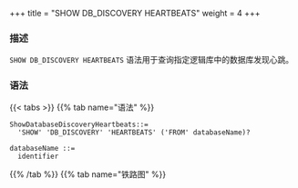+++
title = "SHOW DB_DISCOVERY HEARTBEATS"
weight = 4
+++

### 描述

`SHOW DB_DISCOVERY HEARTBEATS` 语法用于查询指定逻辑库中的数据库发现心跳。

### 语法

{{< tabs >}}
{{% tab name="语法" %}}
```
ShowDatabaseDiscoveryHeartbeats::=
  'SHOW' 'DB_DISCOVERY' 'HEARTBEATS' ('FROM' databaseName)?

databaseName ::=
  identifier
```
{{% /tab %}}
{{% tab name="铁路图" %}}
<iframe frameborder="0" name="diagram" id="diagram" width="100%" height="100%"></iframe>
{{% /tab %}}
{{< /tabs >}}
 

### 补充说明

- 未指定 `databaseName` 时，默认是当前使用的 `DATABASE`。 如果也未使用 `DATABASE` 则会提示 `No database selected`。

### 返回值说明

| 列                       | 说明              |
| ------------------------ | ---------------- |
| name                     | 数据库发现心跳名称  |
| props                    | 数据库发现心跳参数  |


### 示例

- 查询指定逻辑库中的数据库发现心跳

```sql
SHOW DB_DISCOVERY HEARTBEATS FROM test1;
```

```sql
mysql> SHOW DB_DISCOVERY HEARTBEATS FROM test1;
+-------------------+---------------------------------+
| name              | props                           |
+-------------------+---------------------------------+
| group_0_heartbeat | {keep-alive-cron=0/5 * * * * ?} |
+-------------------+---------------------------------+
1 row in set (0.00 sec)
```

- 查询当前逻辑库中的数据库发现心跳

```sql
SHOW DB_DISCOVERY HEARTBEATS;
```

```sql
mysql> SHOW DB_DISCOVERY HEARTBEATS;
+-------------------+---------------------------------+
| name              | props                           |
+-------------------+---------------------------------+
| group_0_heartbeat | {keep-alive-cron=0/5 * * * * ?} |
+-------------------+---------------------------------+
1 row in set (0.00 sec)
```

### 保留字

`SHOW`、`DB_DISCOVERY`、`HEARTBEATS`、`FROM`

### 相关链接

- [保留字](/cn/reference/distsql/syntax/reserved-word/)

